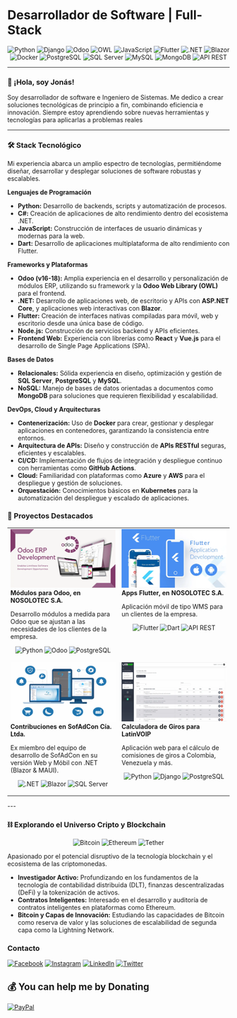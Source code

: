 # Desarrollador de Software | Full-Stack

<p align="center">
  <img src="https://img.shields.io/badge/Python-3776AB?style=for-the-badge&logo=python&logoColor=white" alt="Python"/>
  <img src="https://img.shields.io/badge/Django-092E20?style=for-the-badge&logo=django&logoColor=white" alt="Django"/>
  <img src="https://img.shields.io/badge/Odoo-714B67?style=for-the-badge&logo=odoo&logoColor=white" alt="Odoo"/>
  <img src="https://img.shields.io/badge/OWL-714B67?style=for-the-badge&logo=odoo&logoColor=white" alt="OWL"/>
  <img src="https://img.shields.io/badge/JavaScript-F7DF1E?style=for-the-badge&logo=javascript&logoColor=black" alt="JavaScript"/>
  <img src="https://img.shields.io/badge/Flutter-02569B?style=for-the-badge&logo=flutter&logoColor=white" alt="Flutter"/>
  <img src="https://img.shields.io/badge/.NET-512BD4?style=for-the-badge&logo=dotnet&logoColor=white" alt=".NET"/>
  <img src="https://img.shields.io/badge/Blazor-512BD4?style=for-the-badge&logo=blazor&logoColor=white" alt="Blazor"/>
  <img src="https://img.shields.io/badge/Docker-2496ED?style=for-the-badge&logo=docker&logoColor=white" alt="Docker"/>
  <img src="https://img.shields.io/badge/PostgreSQL-316192?style=for-the-badge&logo=postgresql&logoColor=white" alt="PostgreSQL"/>
  <img src="https://img.shields.io/badge/SQL%20Server-CC2927?style=for-the-badge&logo=microsoftsqlserver&logoColor=white" alt="SQL Server"/>
  <img src="https://img.shields.io/badge/MySQL-4479A1?style=for-the-badge&logo=mysql&logoColor=white" alt="MySQL"/>
  <img src="https://img.shields.io/badge/MongoDB-47A248?style=for-the-badge&logo=mongodb&logoColor=white" alt="MongoDB"/>
  <img src="https://img.shields.io/badge/API%20REST-orange?style=for-the-badge" alt="API REST"/>
</p>

---

### 👋 ¡Hola, soy Jonás!

Soy desarrollador de software e Ingeniero de Sistemas. Me dedico a crear soluciones tecnológicas de principio a fin, combinando eficiencia e innovación. Siempre estoy aprendiendo sobre nuevas herramientas y tecnologías para aplicarlas a problemas reales

---

### 🛠️ Stack Tecnológico

Mi experiencia abarca un amplio espectro de tecnologías, permitiéndome diseñar, desarrollar y desplegar soluciones de software robustas y escalables.

**Lenguajes de Programación**
* **Python:** Desarrollo de backends, scripts y automatización de procesos.
* **C#:** Creación de aplicaciones de alto rendimiento dentro del ecosistema .NET.
* **JavaScript:** Construcción de interfaces de usuario dinámicas y modernas para la web.
* **Dart:** Desarrollo de aplicaciones multiplataforma de alto rendimiento con Flutter.

**Frameworks y Plataformas**
* **Odoo (v16-18):** Amplia experiencia en el desarrollo y personalización de módulos ERP, utilizando su framework y la **Odoo Web Library (OWL)** para el frontend.
* **.NET:** Desarrollo de aplicaciones web, de escritorio y APIs con **ASP.NET Core**, y aplicaciones web interactivas con **Blazor**.
* **Flutter:** Creación de interfaces nativas compiladas para móvil, web y escritorio desde una única base de código.
* **Node.js:** Construcción de servicios backend y APIs eficientes.
* **Frontend Web:** Experiencia con librerías como **React** y **Vue.js** para el desarrollo de Single Page Applications (SPA).

**Bases de Datos**
* **Relacionales:** Sólida experiencia en diseño, optimización y gestión de **SQL Server**, **PostgreSQL** y **MySQL**.
* **NoSQL:** Manejo de bases de datos orientadas a documentos como **MongoDB** para soluciones que requieren flexibilidad y escalabilidad.

**DevOps, Cloud y Arquitecturas**
* **Contenerización:** Uso de **Docker** para crear, gestionar y desplegar aplicaciones en contenedores, garantizando la consistencia entre entornos.
* **Arquitectura de APIs:** Diseño y construcción de **APIs RESTful** seguras, eficientes y escalables.
* **CI/CD:** Implementación de flujos de integración y despliegue continuo con herramientas como **GitHub Actions**.
* **Cloud:** Familiaridad con plataformas como **Azure** y **AWS** para el despliegue y gestión de soluciones.
* **Orquestación:** Conocimientos básicos en **Kubernetes** para la automatización del despliegue y escalado de aplicaciones.

### 🚀 Proyectos Destacados

<table width="100%">
  <tr>
    <td width="50%" valign="top">
      <a href="#" target="_blank">
        <img src="./static/img/odoo.webp" alt="Módulos para Odoo"/>
      </a>
      <br/>
      <strong>Módulos para Odoo, en NOSOLOTEC S.A.</strong>
      <p>Desarrollo módulos a medida para Odoo que se ajustan a las necesidades de los clientes de la empresa.</p>
      <p align="center">
        <img src="https://img.shields.io/badge/Python-3776AB?style=for-the-badge&logo=python&logoColor=white" alt="Python"/>
        <img src="https://img.shields.io/badge/Odoo-714B67?style=for-the-badge&logo=odoo&logoColor=white" alt="Odoo"/>
        <img src="https://img.shields.io/badge/PostgreSQL-316192?style=for-the-badge&logo=postgresql&logoColor=white" alt="PostgreSQL"/>
      </p>
    </td>
    <td width="50%" valign="top">
      <a href="#" target="_blank">
        <img src="./static/img/flutter.webp" alt="Apps Flutter"/>
      </a>
      <br/>
      <strong>Apps Flutter, en NOSOLOTEC S.A.</strong>
      <p>Aplicación móvil de tipo WMS para un clientes de la empresa.</p>
      <p align="center">
        <img src="https://img.shields.io/badge/Flutter-02569B?style=for-the-badge&logo=flutter&logoColor=white" alt="Flutter"/>
        <img src="https://img.shields.io/badge/Dart-0175C2?style=for-the-badge&logo=dart&logoColor=white" alt="Dart"/>
        <img src="https://img.shields.io/badge/API%20REST-orange?style=for-the-badge" alt="API REST"/>
      </p>
    </td>
  </tr>
  <tr>
    <td width="50%" valign="top" >
      <a href="#" target="_blank">
        <img src="./static/img/sofadcon.webp" alt="SofAdCon software contable"/>
      </a>
      <br/>
      <strong>Contribuciones en SofAdCon Cía. Ltda.</strong>
      <p>Ex miembro del equipo de desarrollo de SofAdCon en su versión Web y Móbil con .NET (Blazor & MAUI).</p>
      <p align="center">
        <img src="https://img.shields.io/badge/.NET-512BD4?style=for-the-badge&logo=dotnet&logoColor=white" alt=".NET"/>
        <img src="https://img.shields.io/badge/Blazor-512BD4?style=for-the-badge&logo=blazor&logoColor=white" alt="Blazor"/>
        <img src="https://img.shields.io/badge/SQL%20Server-CC2927?style=for-the-badge&logo=microsoftsqlserver&logoColor=white" alt="SQL Server"/>
      </p>
    </td>
     <td width="50%" valign="top">
      <a href="#" target="_blank">
        <img src="./static/img/giros.webp" alt="Calculadora de giros"/>
      </a>
      <br/>
      <strong>Calculadora de Giros para LatinVOIP</strong>
      <p>Aplicación web para el cálculo de comisiones de giros a Colombia, Venezuela y más.</p>
      <p align="center">
        <img src="https://img.shields.io/badge/Python-3776AB?style=for-the-badge&logo=python&logoColor=white" alt="Python"/>
        <img src="https://img.shields.io/badge/Django-092E20?style=for-the-badge&logo=django&logoColor=white" alt="Django"/>
        <img src="https://img.shields.io/badge/PostgreSQL-316192?style=for-the-badge&logo=postgresql&logoColor=white" alt="PostgreSQL"/>     
      </p>
    </td>
  </tr>
</table>
---

### ⛓️ Explorando el Universo Cripto y Blockchain

<p align="center">
  <img src="https://img.shields.io/badge/Bitcoin-F7931A?style=for-the-badge&logo=bitcoin&logoColor=white" alt="Bitcoin"/>
  <img src="https://img.shields.io/badge/Ethereum-3C3C3D?style=for-the-badge&logo=ethereum&logoColor=white" alt="Ethereum"/>
  <img src="https://img.shields.io/badge/Tether-26A17B?style=for-the-badge&logo=tether&logoColor=white" alt="Tether"/>
</p>

Apasionado por el potencial disruptivo de la tecnología blockchain y el ecosistema de las criptomonedas.

* **Investigador Activo:** Profundizando en los fundamentos de la tecnología de contabilidad distribuida (DLT), finanzas descentralizadas (DeFi) y la tokenización de activos.
* **Contratos Inteligentes:** Interesado en el desarrollo y auditoría de contratos inteligentes en plataformas como Ethereum.
* **Bitcoin y Capas de Innovación:** Estudiando las capacidades de Bitcoin como reserva de valor y las soluciones de escalabilidad de segunda capa como la Lightning Network.
### Contacto

[![Facebook](https://img.shields.io/badge/Facebook-%231877F2.svg?logo=Facebook&logoColor=white)](https://facebook.com/jonas.b0891) [![Instagram](https://img.shields.io/badge/Instagram-%23E4405F.svg?logo=Instagram&logoColor=white)](https://instagram.com/jonas.b0891) [![LinkedIn](https://img.shields.io/badge/LinkedIn-%230077B5.svg?logo=linkedin&logoColor=white)](https://linkedin.com/in/jonasbonilla) [![Twitter](https://img.shields.io/badge/Twitter-%231DA1F2.svg?logo=Twitter&logoColor=white)](https://twitter.com/jonasb0891) 

## 💰 You can help me by Donating
[![PayPal](https://img.shields.io/badge/PayPal-00457C?style=for-the-badge&logo=paypal&logoColor=white)](https://paypal.me/@jonasb0891) 
